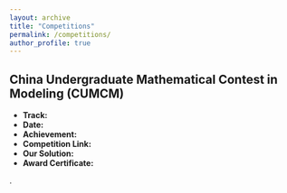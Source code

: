 ```yaml
---
layout: archive
title: "Competitions"
permalink: /competitions/
author_profile: true
---
```


## China Undergraduate Mathematical Contest in Modeling (CUMCM)

- **Track:** 
- **Date:** 
- **Achievement:** 
- **Competition Link:**
- **Our Solution:** 
- **Award Certificate:** 

.

<!-- Commented out sections -->
<!-- {% if site.author.googlescholar %}
  <div class="wordwrap">You can also find my articles on <a href="{{site.author.googlescholar}}">my Google Scholar profile</a>.</div>
{% endif %}
{% include base_path %}
{% for post in site.publications reversed %}
  {% include archive-single.html %}
{% endfor %} -->